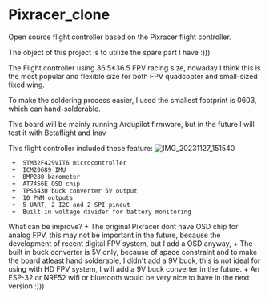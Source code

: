 # Pixracer_clone

 Open source flight controller based on the Pixracer flight controller.
 
 The  object of this project is to utilize the spare part I have :))) 
 
 The Flight controller using 36.5*36.5 FPV racing size, nowaday I think this is the most popular and flexible size for both FPV quadcopter and small-sized fixed wing.
 
 To make the soldering process easier, I used the smallest footprint is 0603, which can hand-solderable.
 
 This board will be mainly running Ardupilot firmware, but in the future I will test it with Betaflight and Inav
 
 This flight controller included these feature:
 ![IMG_20231127_151540](https://github.com/DangLamTung/Pixracer-clone-ver2/assets/21233885/7bc85eb7-311d-4250-ac92-79fe7477b0e7)

 
     +  STM32F429VIT6 microcontroller
     +  ICM20689 IMU 
     +  BMP280 barometer
     +  AT7456E OSD chip
     +  TPS5430 buck converter 5V output
     +  10 PWM outputs 
     +  5 UART, 2 I2C and 2 SPI pinout
     +  Built in voltage divider for battery monitoring
What can be improve?
     +  The original Pixracer dont have OSD chip for analog FPV, this may not be important in the future, because the development of recent digital FPV system, but I add a OSD anyway,
     +  The built in buck converter is 5V only, because of space constraint and to make the board atleast hand solderable, I didn't add a 9V buck, this is not ideal for using with 
     HD FPV system, I will add a 9V buck converter in the future.
     +  An ESP-32 or NRF52 wifi or bluetooth would be very nice to have in the next version :)))

